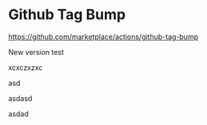 # Github Tag Bump

https://github.com/marketplace/actions/github-tag-bump

New version test

xcxczxzxc

asd

asdasd

asdad
